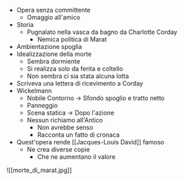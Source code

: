 - Opera senza committente
	- Omaggio all'amico
- Storia
	- Pugnalato nella vasca da bagno da Charlotte Corday
		- Nemica politica di Marat
- Ambientazione spoglia
- Idealizzazione della morte
	- Sembra dormiente
	- Si realizza solo da ferita e coltello
	- Non sembra ci sia stata alcuna lotta
- Scriveva una lettera di ricevimento a Corday
- Wickelmann
	- Nobile Contorno -> Sfondo spoglio e tratto netto
	- Panneggio
	- Scena statica -> Dopo l'azione
	- Nessun richiamo all'Antico
		- Non avrebbe senso
		- Racconta un fatto di cronaca
- Quest'opera rende [[Jacques-Louis David]] famoso
	- Ne crea diverse copie
		- Che ne aumentano il valore

![[morte_di_marat.jpg]]